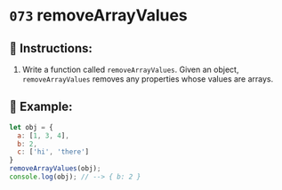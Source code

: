 # `073` removeArrayValues

## 📝 Instructions:

1. Write a function called `removeArrayValues`. Given an object, `removeArrayValues` removes any properties whose values are arrays.

## 📎 Example:

```Javascript
let obj = {
  a: [1, 3, 4],
  b: 2,
  c: ['hi', 'there']
}
removeArrayValues(obj);
console.log(obj); // --> { b: 2 }
```
